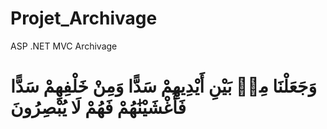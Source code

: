 # Projet_Archivage
ASP .NET MVC Archivage

# وَجَعَلْنَا مِنۢ بَيْنِ أَيْدِيهِمْ سَدًّا وَمِنْ خَلْفِهِمْ سَدًّا فَأَغْشَيْنَٰهُمْ فَهُمْ لَا يُبْصِرُونَ
